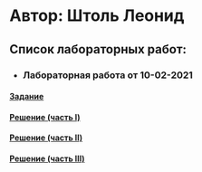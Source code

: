# Автор: Штоль Леонид

## Список лабораторных работ:

* ### Лабораторная работа от 10-02-2021

#### [Задание](https://kodaktor.ru/g/xml_intro)
#### [Решение (часть I)](#)
#### [Решение (часть II)](#)
#### [Решение (часть III)](#)
